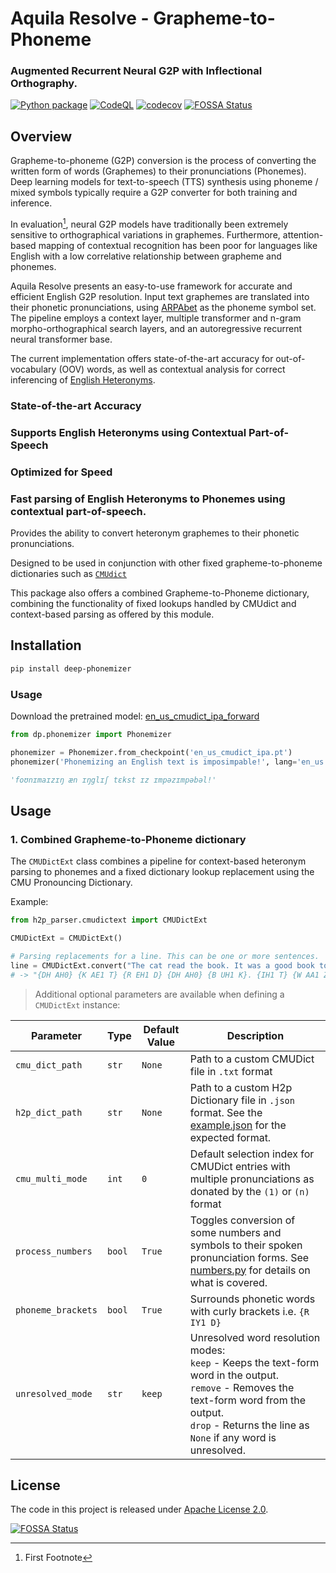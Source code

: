 # Aquila Resolve - Grapheme-to-Phoneme

### Augmented Recurrent Neural G2P with Inflectional Orthography.


[![Python package](https://github.com/ionite34/h2p-parser/actions/workflows/python-package.yml/badge.svg)](https://github.com/ionite34/h2p-parser/actions/workflows/python-package.yml)
[![CodeQL](https://github.com/ionite34/h2p-parser/actions/workflows/codeql-analysis.yml/badge.svg)](https://github.com/ionite34/h2p-parser/actions/workflows/codeql-analysis.yml)
[![codecov](https://codecov.io/gh/ionite34/h2p-parser/branch/main/graph/badge.svg?token=AAJWXIG728)](https://codecov.io/gh/ionite34/h2p-parser)
[![FOSSA Status](https://app.fossa.com/api/projects/git%2Bgithub.com%2Fionite34%2Fh2p-parser.svg?type=shield)](https://app.fossa.com/projects/git%2Bgithub.com%2Fionite34%2Fh2p-parser?ref=badge_shield)

## Overview

Grapheme-to-phoneme (G2P) conversion is the process of converting the written form of words (Graphemes) to their 
pronunciations (Phonemes). Deep learning models for text-to-speech (TTS) synthesis using phoneme / mixed symbols
typically require a G2P converter for both training and inference.

In evaluation[^1], neural G2P models have traditionally been extremely sensitive to orthographical variations
in graphemes. Furthermore, attention-based mapping of contextual recognition has been poor for languages
like English with a low correlative relationship between grapheme and phonemes.

Aquila Resolve presents an easy-to-use framework for accurate and efficient English G2P resolution. 
Input text graphemes are translated into their phonetic pronunciations, using [ARPAbet]() as the phoneme symbol set.
The pipeline employs a context layer, multiple transformer and n-gram morpho-orthographical search layers, 
and an autoregressive recurrent neural transformer base.

The current implementation offers state-of-the-art accuracy for out-of-vocabulary (OOV) words, as well as contextual
analysis for correct inferencing of [English Heteronyms](https://en.wikipedia.org/wiki/Heteronym_(linguistics)).

### State-of-the-art Accuracy ##

> 

### Supports English Heteronyms using Contextual Part-of-Speech

> 

### Optimized for Speed

### Fast parsing of English Heteronyms to Phonemes using contextual part-of-speech.

Provides the ability to convert heteronym graphemes to their phonetic pronunciations.

Designed to be used in conjunction with other fixed grapheme-to-phoneme dictionaries such as [`CMUdict`](https://github.com/cmusphinx/cmudict)

This package also offers a combined Grapheme-to-Phoneme dictionary,
combining the functionality of fixed lookups handled by CMUdict and context-based parsing as
offered by this module.

## Installation

```bash
pip install deep-phonemizer
```

### Usage

Download the pretrained model: [en_us_cmudict_ipa_forward](https://public-asai-dl-models.s3.eu-central-1.amazonaws.com/DeepPhonemizer/en_us_cmudict_ipa_forward.pt)

```python
from dp.phonemizer import Phonemizer

phonemizer = Phonemizer.from_checkpoint('en_us_cmudict_ipa.pt')
phonemizer('Phonemizing an English text is imposimpable!', lang='en_us')

'foʊnɪmaɪzɪŋ æn ɪŋglɪʃ tɛkst ɪz ɪmpəzɪmpəbəl!'
```

## Usage

### 1. Combined Grapheme-to-Phoneme dictionary

The `CMUDictExt` class combines a pipeline for context-based heteronym parsing to phonemes and a fixed dictionary lookup
replacement using the CMU Pronouncing Dictionary. 

Example: 


```python
from h2p_parser.cmudictext import CMUDictExt

CMUDictExt = CMUDictExt()

# Parsing replacements for a line. This can be one or more sentences.
line = CMUDictExt.convert("The cat read the book. It was a good book to read.")
# -> "{DH AH0} {K AE1 T} {R EH1 D} {DH AH0} {B UH1 K}. {IH1 T} {W AA1 Z} {AH0} {G UH1 D} {B UH1 K} {T UW1} {R IY1 D}."
```

> Additional optional parameters are available when defining a `CMUDictExt` instance:

| Parameter          | Type   | Default Value | Description                                                                                                                                                                                                             |
|--------------------|--------|---------------|-------------------------------------------------------------------------------------------------------------------------------------------------------------------------------------------------------------------------|
| `cmu_dict_path`    | `str`  | `None`        | Path to a custom CMUDict file in `.txt` format                                                                                                                                                                          |
| `h2p_dict_path`    | `str`  | `None`        | Path to a custom H2p Dictionary file in `.json` format. See the [example.json](h2p_parser/data/example.json) for the expected format.                                                                                   |
| `cmu_multi_mode`   | `int`  | `0`           | Default selection index for CMUDict entries with multiple pronunciations as donated by the `(1)` or `(n)` format                                                                                                        |
| `process_numbers`  | `bool` | `True`        | Toggles conversion of some numbers and symbols to their spoken pronunciation forms. See [numbers.py](h2p_parser/text/numbers.py) for details on what is covered.                                                        |
| `phoneme_brackets` | `bool` | `True`        | Surrounds phonetic words with curly brackets i.e. `{R IY1 D}`                                                                                                                                                           |
| `unresolved_mode`  | `str`  | `keep`        | Unresolved word resolution modes: <br> `keep` - Keeps the text-form word in the output. <br> `remove` - Removes the text-form word from the output. <br> `drop` - Returns the line as `None` if any word is unresolved. |

## License

The code in this project is released under [Apache License 2.0](LICENSE).

[![FOSSA Status](https://app.fossa.com/api/projects/git%2Bgithub.com%2Fionite34%2Fh2p-parser.svg?type=large)](https://app.fossa.com/projects/git%2Bgithub.com%2Fionite34%2Fh2p-parser?ref=badge_large)

[^1]: First Footnote
